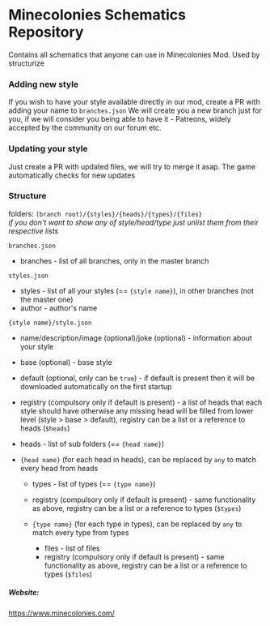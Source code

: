 # Minecolonies Schematics Repository

Contains all schematics that anyone can use in Minecolonies Mod.
Used by structurize

### Adding new style
If you wish to have your style available directly in our mod, create a PR with adding your name to `branches.json`
We will create you a new branch just for you, if we will consider you being able to have it - Patreons, widely accepted by the community on our forum etc.

### Updating your style
Just create a PR with updated files, we will try to merge it asap. The game automatically checks for new updates

### Structure 
folders: `(branch root)/{styles}/{heads}/{types}/{files}`<br>
_if you don't want to show any of style/head/type just unlist them from their respective lists_

`branches.json`
- branches - list of all branches, only in the master branch

`styles.json`
- styles - list of all your styles (== `{style name}`), in other branches (not the master one)
- author - author's name

`{style name}/style.json` 
- name/description/image (optional)/joke (optional) - information about your style
- base (optional) - base style
- default (optional, only can be `true`) - if default is present then it will be downloaded automatically on the first startup
- registry (compulsory only if default is present) - a list of heads that each style should have otherwise any missing head will be filled from lower level (style > base > default), registry can be a list or a reference to heads (`$heads`)
- heads - list of sub folders (== `{head name}`)

- `{head name}` (for each head in heads), can be replaced by `any` to match every head from heads
  - types - list of types (== `{type name}`)
  - registry (compulsory only if default is present) - same functionality as above, registry can be a list or a reference to types (`$types`)
  
  - `{type name}` (for each type in types), can be replaced by `any` to match every type from types
    - files - list of files
    - registry (compulsory only if default is present) - same functionality as above, registry can be a list or a reference to types (`$files`)

##### Website:
https://www.minecolonies.com/
